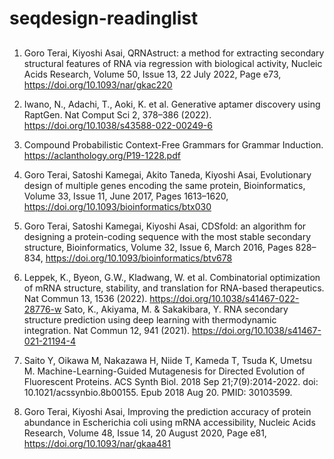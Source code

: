 # seqdesign-readinglist
##
1. Goro Terai, Kiyoshi Asai, QRNAstruct: a method for extracting secondary structural features of RNA via regression with biological activity, Nucleic Acids Research, Volume 50, Issue 13, 22 July 2022, Page e73, https://doi.org/10.1093/nar/gkac220

2. Iwano, N., Adachi, T., Aoki, K. et al. Generative aptamer discovery using RaptGen. Nat Comput Sci 2, 378–386 (2022). https://doi.org/10.1038/s43588-022-00249-6

3. Compound Probabilistic Context-Free Grammars for Grammar Induction.
https://aclanthology.org/P19-1228.pdf

4. Goro Terai, Satoshi Kamegai, Akito Taneda, Kiyoshi Asai, Evolutionary design of multiple genes encoding the same protein, Bioinformatics, Volume 33, Issue 11, June 2017, Pages 1613–1620, https://doi.org/10.1093/bioinformatics/btx030

5. Goro Terai, Satoshi Kamegai, Kiyoshi Asai, CDSfold: an algorithm for designing a protein-coding sequence with the most stable secondary structure, Bioinformatics, Volume 32, Issue 6, March 2016, Pages 828–834, https://doi.org/10.1093/bioinformatics/btv678

6. Leppek, K., Byeon, G.W., Kladwang, W. et al. Combinatorial optimization of mRNA structure, stability, and translation for RNA-based therapeutics. Nat Commun 13, 1536 (2022). https://doi.org/10.1038/s41467-022-28776-w
Sato, K., Akiyama, M. & Sakakibara, Y. RNA secondary structure prediction using deep learning with thermodynamic integration. Nat Commun 12, 941 (2021). https://doi.org/10.1038/s41467-021-21194-4

7. Saito Y, Oikawa M, Nakazawa H, Niide T, Kameda T, Tsuda K, Umetsu M. Machine-Learning-Guided Mutagenesis for Directed Evolution of Fluorescent Proteins. ACS Synth Biol. 2018 Sep 21;7(9):2014-2022. doi: 10.1021/acssynbio.8b00155. Epub 2018 Aug 20. PMID: 30103599.

8. Goro Terai, Kiyoshi Asai, Improving the prediction accuracy of protein abundance in Escherichia coli using mRNA accessibility, Nucleic Acids Research, Volume 48, Issue 14, 20 August 2020, Page e81, https://doi.org/10.1093/nar/gkaa481
